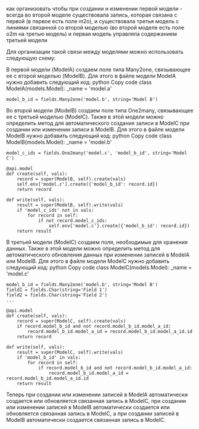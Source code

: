 как организовать чтобы при создании и изменении первой модели - всегда во второй  моделе существовала запись, которая связана с первой (в первое есть поле m2o), и существовала третья модель с линиями связанной со второй моделью  (во второй моделе есть поле o2m на третью модель) и первая модель управляла содержанием третьей модели

Для организации такой связи между моделями можно использовать следующую схему:

В первой модели (ModelA) создаем поле типа Many2one, связывающее ее с второй моделью (ModelB). Для этого в файле модели ModelA нужно добавить следующий код:
python
Copy code
class ModelA(models.Model):
    _name = 'model.a'

    model_b_id = fields.Many2one('model.b', string='Model B')
Во второй модели (ModelB) создаем поле типа One2many, связывающее ее с третьей моделью (ModelC). Также в этой модели можно определить метод для автоматического создания записи в ModelC при создании или изменении записи в ModelB. Для этого в файле модели ModelB нужно добавить следующий код:
python
Copy code
class ModelB(models.Model):
    _name = 'model.b'

    model_c_ids = fields.One2many('model.c', 'model_b_id', string='Model C')

    @api.model
    def create(self, vals):
        record = super(ModelB, self).create(vals)
        self.env['model.c'].create({'model_b_id': record.id})
        return record

    def write(self, vals):
        result = super(ModelB, self).write(vals)
        if 'model_c_ids' not in vals:
            for record in self:
                if not record.model_c_ids:
                    self.env['model.c'].create({'model_b_id': record.id})
        return result
В третьей модели (ModelC) создаем поля, необходимые для хранения данных. Также в этой модели можно определить метод для автоматического обновления данных при изменении записей в ModelA или ModelB. Для этого в файле модели ModelC нужно добавить следующий код:
python
Copy code
class ModelC(models.Model):
    _name = 'model.c'

    model_b_id = fields.Many2one('model.b', string='Model B')
    field1 = fields.Char(string='Field 1')
    field2 = fields.Char(string='Field 2')
    ...

    @api.model
    def create(self, vals):
        record = super(ModelC, self).create(vals)
        if record.model_b_id and not record.model_b_id.model_a_id:
            record.model_b_id.model_a_id = record.model_b_id.model_a_id.id
        return record

    def write(self, vals):
        result = super(ModelC, self).write(vals)
        if 'model_b_id' in vals:
            for record in self:
                if record.model_b_id and not record.model_b_id.model_a_id:
                    record.model_b_id.model_a_id = record.model_b_id.model_a_id.id
        return result
Теперь при создании или изменении записей в ModelA автоматически создается или обновляется связанная запись в ModelC, при создании или изменении записей в ModelB автоматически создается или обновляется связанная запись в ModelC, а при создании записей в ModelB автоматически создается связанная запись в ModelC.